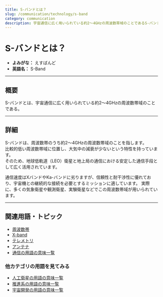 ```yaml
---
title: S-バンドとは？
slug: /communication/technology/s-band
category: communication
description: 宇宙通信に広く用いられている約2～4GHzの周波数帯域のことであるS-バンドの意味・定義・内容について解説します。  
---
```


# S-バンドとは？

- **よみがな：** えすばんど  
- **英語名：** S-Band  

---

## 概要

S-バンドとは、宇宙通信に広く用いられている約2～4GHzの周波数帯域のことである。  

---

## 詳細

S-バンドは、周波数帯のうち約2～4GHzの周波数帯域のことを指します。  
比較的低い周波数帯域に位置し、大気中の減衰が少ないという特性を持っています。  
そのため、地球低軌道（LEO）衛星と地上局の通信における安定した通信手段として広く活用されています。

通信速度はXバンドやKa-バンドに劣りますが、信頼性と耐干渉性に優れており、宇宙機との継続的な接続を必要とするミッションに適しています。
実際に、多くの気象衛星や観測衛星、実験衛星などでこの周波数帯域が用いられています。  

---

## 関連用語・トピック

- [周波数帯](/docs/communication/technology/frequency-band)
- [X-band](/docs/communication/technology/x-band)
- [テレメトリ](/docs/communication/system/telemetry)
- [アンテナ](/docs/communication/technology/antenna)
- [通信の用語の意味一覧](/docs/category/communication)

### 他カテゴリの用語を見てみる
- [人工衛星の用語の意味一覧](/docs/category/satellite)
- [推進系の用語の意味一覧](/docs/category/propulsion)
- [宇宙開発の用語の意味一覧](/docs/category/glossary)
